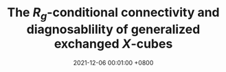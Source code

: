 ---
title:          "The $R_g$-conditional connectivity and diagnosablility of generalized exchanged $X$-cubes"
date:           2021-12-06 00:01:00 +0800
selected:       false
pub:            "IEEE 21st International Conference on Software Quality, Reliability and Security Companion,"
pub_date:       "pp. 897-904, 2021"
cover:          /assets/images/covers/Rg.png
authors:
- Yufang Zhang
- Ximeng Liu
- Xiaoyan Li
- Wanling Lin
- Hongbin Zhuang
links:
  Paper: https://ieeexplore.ieee.org/abstract/document/9742224
---